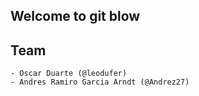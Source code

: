 ## Welcome to git blow

## Team
	- Oscar Duarte (@leodufer)
	- Andres Ramiro Garcia Arndt (@Andrez27)

